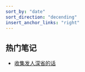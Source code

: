 ```yaml
---
sort_by: "date"
sort_direction: "decending"
insert_anchor_links: "right"
---
```


## 热门笔记

- [收集发人深省的话](@/quotes.md)
